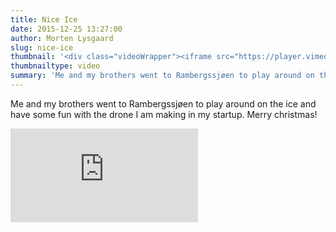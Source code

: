 ```yaml
---
title: Nice Ice
date: 2015-12-25 13:27:00
author: Morten Lysgaard
slug: nice-ice
thumbnail: '<div class="videoWrapper"><iframe src="https://player.vimeo.com/video/150010039?title=0&byline=0&portrait=0" frameborder="0" webkitallowfullscreen mozallowfullscreen allowfullscreen></iframe></div>'
thumbnailtype: video
summary: 'Me and my brothers went to Rambergssjøen to play around on the ice and have some fun with the drone I am making in my startup. Merry christmas!'
---
```


Me and my brothers went to Rambergssjøen to play around on the ice and
have some fun with the drone I am making in my startup. Merry christmas!

<div class="videoWrapper"><iframe src="https://player.vimeo.com/video/150010039?title=0&byline=0&portrait=0" frameborder="0" webkitallowfullscreen mozallowfullscreen allowfullscreen></iframe></div>
